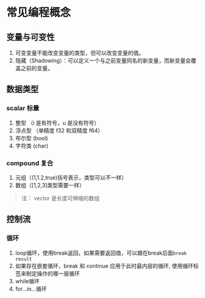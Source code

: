 # 常见编程概念

## 变量与可变性

1. 可变变量不能改变变量的类型，但可以改变变量的值。
2. 隐藏（Shadowing）：可以定义一个与之前变量同名的新变量，而新变量会覆盖之前的变量。

## 数据类型

### scalar 标量

1. 整型 （i 是有符号，u 是没有符号）
2. 浮点型 （单精度 f32 和双精度 f64）
3. 布尔型 (bool)
4. 字符类 (char)

### compound 复合

1. 元组（(1,1.2,true)括号表示，类型可以不一样）
2. 数组（[1,2,3]类型需要一样）

> 注： vector 是长度可伸缩的数组

## 控制流

### 循环

1. loop循环，使用break返回，如果需要返回值，可以跟在break后面`break result`
2. 如果存在嵌套循环，break 和 continue 应用于此时最内层的循环, 使用循环标签来制定操作的哪一层循环
3. while循环
4. for...in...循环

